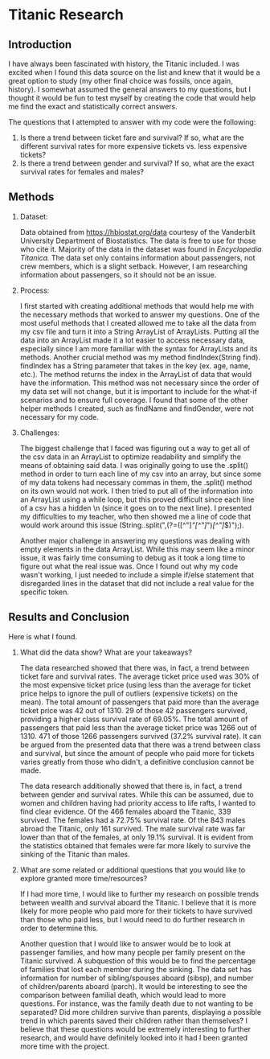 # Titanic Research


## Introduction
I have always been fascinated with history, the Titanic included. I was excited when I found this data source on the list and knew that it would be a great option to study (my other final choice was fossils, once again, history). I somewhat assumed the general answers to my questions, but I thought it would be fun to test myself by creating the code that would help me find the exact and statistically correct answers.

The questions that I attempted to answer with my code were the following:
  1. Is there a trend between ticket fare and survival? If so, what are the different survival rates for more expensive tickets vs. less expensive tickets?
  2. Is there a trend between gender and survival? If so, what are the exact survival rates for females and males?


## Methods

1. Dataset:

    Data obtained from https://hbiostat.org/data courtesy of the Vanderbilt University Department of Biostatistics.
    The data is free to use for those who cite it. Majority of the data in the dataset was found in _Encyclopedia Titanica._ The data set only contains information about passengers, not crew members, which is a slight setback. However, I am researching information about passengers, so it should not be an issue.

2. Process:

    I first started with creating additional methods that would help me with the necessary methods that worked to answer my questions. One of the most useful methods that I created allowed me to take all the data from my csv file and turn it into a String ArrayList of ArrayLists. Putting all the data into an ArrayList made it a lot easier to access necessary data, especially since I am more familiar with the syntax for ArrayLists and its methods. Another crucial method was my method findIndex(String find). findIndex has a String parameter that takes in the key (ex. age, name, etc.). The method returns the index in the ArrayList of data that would have the information. This method was not necessary since the order of my data set will not change, but it is important to include for the what-if scenarios and to ensure full coverage. I found that some of the other helper methods I created, such as findName and findGender, were not necessary for my code.

3. Challenges:

    The biggest challenge that I faced was figuring out a way to get all of the csv data in an ArrayList to optimize readability and simplify the means of obtaining said data. I was originally going to use the .split() method in order to turn each line of my csv into an array, but since some of my data tokens had necessary commas in them, the .split() method on its own would not work. I then tried to put all of the information into an ArrayList using a while loop, but this proved difficult since each line of a csv has a hidden \n (since it goes on to the next line). I presented my difficulties to my teacher, who then showed me a line of code that would work around this issue (String..split(",(?=([^\"]*\"[^\"]*\")*[^\"]*$)");).

    Another major challenge in answering my questions was dealing with empty elements in the data ArrayList. While this may seem like a minor issue, it was fairly time consuming to debug as it took a long time to figure out what the real issue was. Once I found out why my code wasn't working, I just needed to include a simple if/else statement that disregarded lines in the dataset that did not include a real value for the specific token.

## Results and Conclusion

Here is what I found.
1. What did the data show? What are your takeaways?

    The data researched showed that there was, in fact, a trend between ticket fare and survival rates. The average ticket price used was 30% of the most expensive ticket price (using less than the average for ticket price helps to ignore the pull of outliers (expensive tickets) on the mean). The total amount of passengers that paid more than the average ticket price was 42 out of 1310. 29 of those 42 passengers survived, providing a higher class survival rate of 69.05%. The total amount of passengers that paid less than the average ticket price was 1266 out of 1310. 471 of those 1266 passengers survived (37.2% survival rate). It can be argued from the presented data that there was a trend between class and survival, but since the amount of people who paid more for tickets varies greatly from those who didn't, a definitive conclusion cannot be made.

    The data research additionally showed that there is, in fact, a trend between gender and survival rates. While this can be assumed, due to women and children having had priority access to life rafts, I wanted to find clear evidence. Of the 466 females aboard the Titanic, 339 survived. The females had a 72.75% survival rate. Of the 843 males abroad the Titanic, only 161 survived. The male survival rate was far lower than that of the females, at only 19.1% survival. It is evident from the statistics obtained that females were far more likely to survive the sinking of the Titanic than males.


2. What are some related or additional questions that you would like to explore granted more time/resources?

    If I had more time, I would like to further my research on possible trends between wealth and survival aboard the Titanic. I believe that it is more likely for more people who paid more for their tickets to have survived than those who paid less, but I would need to do further research in order to determine this.

    Another question that I would like to answer would be to look at passenger families, and how many people per family present on the Titanic survived. A subquestion of this would be to find the percentage of families that lost each member during the sinking. The data set has information for number of sibling/spouses aboard (sibsp), and number of children/parents aboard (parch). It would be interesting to see the comparison between familial death, which would lead to more questions. For instance, was the family death due to not wanting to be separated? Did more children survive than parents, displaying a possible trend in which parents saved their children rather than themselves? I believe that these questions would be extremely interesting to further research, and would have definitely looked into it had I been granted more time with the project.
